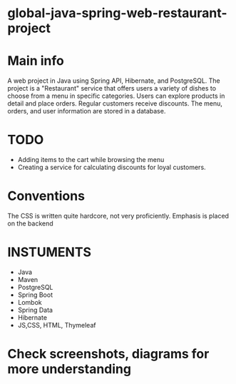 # global-java-spring-web-restaurant-project
# Main info
A web project in Java using Spring API, Hibernate, and PostgreSQL. The project is a "Restaurant" service that offers users a variety of dishes to choose from a menu in specific categories. Users can explore products in detail and place orders. Regular customers receive discounts. The menu, orders, and user information are stored in a database.

# TODO 
* Adding items to the cart while browsing the menu
* Сreating a service for calculating discounts for loyal customers.

# Conventions
The CSS is written quite hardcore, not very proficiently. Emphasis is placed on the backend

# INSTUMENTS
* Java
* Maven
* PostgreSQL
* Spring Boot
* Lombok
* Spring Data
* Hibernate
* JS,CSS, HTML, Thymeleaf

# Check screenshots, diagrams for more understanding
